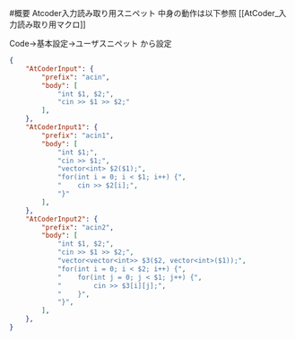 #概要
Atcoder入力読み取り用スニペット
中身の動作は以下参照
[[AtCoder_入力読み取り用マクロ]]

Code→基本設定→ユーザスニペット
から設定

```json:cpp.json
{
	"AtCoderInput": {
		"prefix": "acin",
		"body": [
			"int $1, $2;",
			"cin >> $1 >> $2;"
		],
	},
	"AtCoderInput1": {
		"prefix": "acin1",
		"body": [
			"int $1;",
			"cin >> $1;",
			"vector<int> $2($1);",
			"for(int i = 0; i < $1; i++) {",
			"    cin >> $2[i];",
			"}"
		],
	},
	"AtCoderInput2": {
		"prefix": "acin2",
		"body": [
			"int $1, $2;",
			"cin >> $1 >> $2;",
			"vector<vector<int>> $3($2, vector<int>($1));",
			"for(int i = 0; i < $2; i++) {",
			"    for(int j = 0; j < $1; j++) {",
			"        cin >> $3[i][j];",
			"    }",
			"}",
		],
	},
}
```
